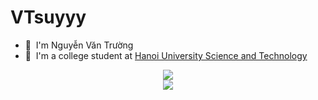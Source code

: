 # VTsuyyy
* 🌱 &nbsp;I'm Nguyễn Văn Trường
* 🏫 &nbsp;I'm a college student at [Hanoi University Science and Technology](https://www.hust.edu.vn/web/vi/home)
<p align="center">
  <img src="https://github-readme-stats.vercel.app/api?username=VTsuyyy&theme=tokyonight&show_icons=true"/>
  <br>
  <img src="https://streak-stats.demolab.com?user=VTsuyyy&theme=tokyonight"/>
</p>
